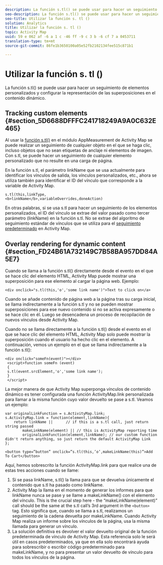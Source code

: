 ```yaml
---
description: La función s.tl() se puede usar para hacer un seguimiento de elementos personalizados y configurar la representación de las superposiciones en el contenido dinámico.
seo-description: La función s.tl() se puede usar para hacer un seguimiento de elementos personalizados y configurar la representación de las superposiciones en el contenido dinámico.
seo-title: Utilizar la función s. tl ()
solution: Analytics
title: Utilizar la función s. tl ()
topic: Activity Map
uuid: 59 e 062 af -6 a 1 c -46 ff -9 c 3 b -6 cf 7 a 0453711
translation-type: tm+mt
source-git-commit: 86fe1b3650100a05e52fb2102134fee515c871b1

---
```



# Utilizar la función s. tl ()

La función s.tl() se puede usar para hacer un seguimiento de elementos personalizados y configurar la representación de las superposiciones en el contenido dinámico.

## Tracking custom elements {#section_5D6688DFFFC241718249A9A0C632E465}

Al usar la [función s.tl()](https://marketing.adobe.com/resources/help/en_US/sc/implement/function_tl.html) en el módulo AppMeasurement de Activity Map se puede realizar un seguimiento de cualquier objeto en el que se haga clic, incluso objetos que no sean etiquetas de anclaje ni elementos de imagen. Con s.tl, se puede hacer un seguimiento de cualquier elemento personalizado que no resulte en una carga de página.

En la función s.tl, el parámetro linkName que se usa actualmente para identificar los vínculos de salida, los vínculos personalizados, etc., ahora se utiliza también para identificar el ID del vínculo que corresponde a la variable de Activity Map.

```
s.tl(this,linkType, 
<b>linkName</b>,variableOverrides,doneAction)
```

En otras palabras, si se usa s.tl para hacer un seguimiento de los elementos personalizados, el ID del vínculo se extrae del valor pasado como tercer parámetro (linkName) en la función s.tl. No se extrae del algoritmo de seguimiento estándar de vínculos que se utiliza para el [seguimiento predeterminado](/help/analyze/activity-map/activitymap-link-tracking/activitymap-link-tracking-methodology.md) en Activity Map.

## Overlay rendering for dynamic content {#section_FD24B61A732149C7B58BA957DD84A5E7}

Cuando se llama a la función s.tl() directamente desde el evento en el que se hace clic del elemento HTML, Activity Map puede mostrar una superposición para ese elemento al cargar la página web. Ejemplo:

```
<div onclick="s.tl(this,'o','some link name')">Text to click on</a>
```

Cuando se añade contenido de página web a la página tras su carga inicial, se llama indirectamente a la función s.tl y no se pueden mostrar superposiciones para ese nuevo contenido si no se activa expresamente o se hace clic en él. Luego se desencadena un proceso de recopilación de nuevos vínculos desde Activity Map.

Cuando no se llama directamente a la función s.tl() desde el evento en el que se hace clic del elemento HTML, Activity Map solo puede mostrar la superposición cuando el usuario ha hecho clic en el elemento. A continuación, vemos un ejemplo en el que se llama indirectamente a la función s.tl():

```
<div onclick="someFn(event)"></div> 
 <script>function someFn (event) 
 {    
 s.tl(event.srcElement,'o','some link name'); 
 } 
 </script>
```

La mejor manera de que Activity Map superponga vínculos de contenido dinámico es tener configurada una función ActivityMap.link personalizada para llamar a la misma función cuyo valor devuelto se pase a s.tl. Veamos un ejemplo:

```
var originalLinkFunction = s.ActivityMap.link; 
s.ActivityMap.link = function(element,linkName){ 
    return linkName ||      // if this is a s.tl call, just return string passed 
        makeLinkName(element) || // this is ActivityMap reporting time 
        originalLinkFunction(element,linkName); // our custom function didn't return anything, so just return the default ActivityMap Link 
};
```

```
<button type=”button” onclick=”s.tl(this,’o’,makeLinkName(this)”>Add To Cart</button>
```

Aquí, hemos sobrescrito la función ActivityMap.link para que realice una de estas tres acciones cuando se llame:

1. Si se pasa linkName, s.tl() la llama para que se devuelva únicamente el contenido que s.tl ha pasado como linkName.
1. Activity Map la llama en el momento de generar los informes para que linkName nunca se pase y se llame a makeLinkName() con el elemento del vínculo. This is the crucial step here - the “makeLinkName(element)” call should be the same at the s.tl call’s 3rd argument in the `<button>` tag. Esto significa que, cuando se llama a s.tl, realizamos un seguimiento de la cadena devuelta por makeLinkName. Cuando Activity Map realiza un informe sobre los vínculos de la página, usa la misma llamada para generar un vínculo.
1. La solución definitiva es devolver el valor devuelto original de la función predeterminada de vínculo de Activity Map. Esta referencia solo le será útil en casos predeterminados, ya que en ella solo encontrará ayuda para sobrescribir o escribir código predeterminado para makeLinkName, y no para presentar un valor devuelto de vínculo para todos los vínculos de la página.

